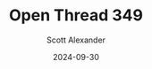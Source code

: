 ---
layout: podcast
title: "Open Thread 349"
author: Scott Alexander
description: https://www.astralcodexten.com/p/open-thread-349
date: 2024-09-30
length: 581091
duration: 145
guid: open-thread-349
---